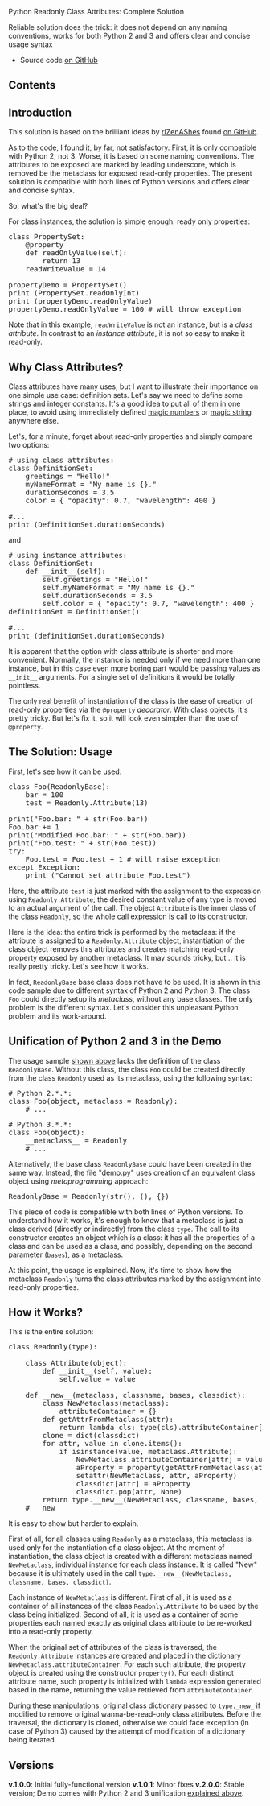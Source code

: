 Python Readonly Class Attributes: Complete Solution[](title)

Reliable solution does the trick: it does not depend on any naming conventions, works for both Python 2 and 3 and offers clear and concise usage syntax

<ul class="download">
    <li>Source code <a href="https://github.com/SAKryukov/python-readonly-class-attributes">on GitHub</a></li>
</ul>

## Contents[](notoc)

[](toc)

## Introduction

This solution is based on the brilliant ideas by [rIZenAShes](https://github.com/rIZenAShes) found [on GitHub](
https://gist.github.com/rIZenAShes/8469932).

As to the code, I found it, by far, not satisfactory. First, it is only compatible with Python 2, not 3. Worse, it is based on some naming conventions. The attributes to be exposed are marked by leading underscore, which is removed be the metaclass for exposed read-only properties. The present solution is compatible with both lines of Python versions and offers clear and concise syntax.

So, what's the big deal?

For class instances, the solution is simple enough: ready only properties:
<pre lang="Python">
class PropertySet:
    @property
    def readOnlyValue(self):
        return 13
    readWriteValue = 14

propertyDemo = PropertySet()
print (PropertySet.readOnlyInt)
print (propertyDemo.readOnlyValue)
propertyDemo.readOnlyValue = 100 # will throw exception</pre>

Note that in this example, `readWriteValue` is not an instance, but is a _class attribute_. In contrast to an _instance attribute_, it is not so easy to make it read-only.

## Why Class Attributes?

Class attributes have many uses, but I want to illustrate their importance on one simple use case: definition sets. Let's say we need to define some strings and integer constants. It's a good idea to put all of them in one place, to avoid using immediately defined [magic numbers](https://en.wikipedia.org/wiki/Magic_number_%28programming%29) or [magic string](https://en.wikipedia.org/wiki/Magic_string) anywhere else.

Let's, for a minute, forget about read-only properties and simply compare two options:

<pre lang="Python"># using class attributes:
class DefinitionSet:
    greetings = "Hello!"
    myNameFormat = "My name is {}."
    durationSeconds = 3.5
    color = { "opacity": 0.7, "wavelength": 400 }

#...
print (DefinitionSet.durationSeconds)</pre>
and
<pre lang="Python"># using instance attributes:
class DefinitionSet:
    def __init__(self):
        self.greetings = "Hello!"
        self.myNameFormat = "My name is {}."
        self.durationSeconds = 3.5
        self.color = { "opacity": 0.7, "wavelength": 400 }
definitionSet = DefinitionSet()

#...
print (definitionSet.durationSeconds)</pre> 

It is apparent that the option with class attribute is shorter and more convenient. Normally, the instance is needed only if we need more than one instance, but in this case even more boring part would be passing values as `__init__` arguments. For a single set of definitions it would be totally pointless.

The only real benefit of instantiation of the class is the ease of creation of read-only properties via the `@property` _decorator_. With class objects, it's pretty tricky. But let's fix it, so it will look even simpler than the use of `@property`.

## The Solution: Usage

First, let's see how it can be used:
<pre lang="Python">
class Foo(ReadonlyBase):
    bar = 100
    test = Readonly.Attribute(13)

print("Foo.bar: " + str(Foo.bar))
Foo.bar += 1
print("Modified Foo.bar: " + str(Foo.bar))
print("Foo.test: " + str(Foo.test))
try:
    Foo.test = Foo.test + 1 # will raise exception
except Exception:
    print ("Cannot set attribute Foo.test")</pre>

Here, the attribute `test` is just marked with the assignment to the expression using `Readonly.Attribute`; the desired constant value of any type is moved to an actual argument of the call. The object `Attribute` is the inner class of the class `Readonly`, so the whole call expression is call to its constructor.

Here is the idea: the entire trick is performed by the metaclass: if the attribute is assigned to a `Readonly.Attribute` object, instantiation of the class object removes this attributes and creates matching read-only property exposed by another metaclass. It may sounds tricky, but... it is really pretty tricky. Let's see how it works.

In fact, `ReadonlyBase` base class does not have to be used. It is shown in this code sample due to different syntax of Python 2 and Python 3. The class `Foo` could directly setup its _metaclass_, without any base classes. The only problem is the different syntax. Let's consider this unpleasant Python problem and its work-around.

## Unification of Python 2 and 3 in the Demo

The usage sample [shown above](heading.the-solution3a-usage) lacks the definition of the class `ReadonlyBase`. Without this class, the class `Foo` could be created directly from the class `Readonly` used as its metaclass, using the following syntax:

<pre lang="Python">
# Python 2.*.*:
class Foo(object, metaclass = Readonly):
    # ...</pre>

<pre lang="Python">
# Python 3.*.*:    
class Foo(object):
    __metaclass__ = Readonly
    # ...</pre>

Alternatively, the base class `ReadonlyBase` could have been created in the same way. Instead, the file "demo.py" uses creation of an equivalent class object using _metaprogramming_ approach: 

<pre lang="Python">ReadonlyBase = Readonly(str(), (), {})</pre>

This piece of code is compatible with both lines of Python versions. To understand how it works, it's enough to know that a metaclass is just a class derived (directly or indirectly) from the class `type`. The call to its constructor creates an object which is a class: it has all the properties of a class and can be used as a class, and possibly, depending on the second parameter (`bases`), as a metaclass.

At this point, the usage is explained. Now, it's time to show how the metaclass `Readonly` turns the class attributes marked by the assignment into read-only properties.

## How it Works?

This is the entire solution:

<pre lang="Python">
class Readonly(type):

    class Attribute(object):
        def __init__(self, value):
            self.value = value
    
    def __new__(metaclass, classname, bases, classdict):
        class NewMetaclass(metaclass):
            attributeContainer = {}
        def getAttrFromMetaclass(attr):
            return lambda cls: type(cls).attributeContainer[attr]
        clone = dict(classdict)
        for attr, value in clone.items():
            if isinstance(value, metaclass.Attribute):
                NewMetaclass.attributeContainer[attr] = value.value
                aProperty = property(getAttrFromMetaclass(attr))
                setattr(NewMetaclass, attr, aProperty)
                classdict[attr] = aProperty
                classdict.pop(attr, None)               
        return type.__new__(NewMetaclass, classname, bases, classdict)
    # __new__</pre>

It is easy to show but harder to explain.

First of all, for all classes using `Readonly` as a metaclass, this metaclass is used only for the instantiation of a class object. At the moment of instantiation, the class object is created with a different metaclass named `NewMetaclass`, individual instance for each class instance. It is called "New" because it is ultimately used in the call `type.__new__(NewMetaclass, classname, bases, classdict)`.

Each instance of `NewMetaclass` is different. First of all, it is used as a container of all instances of the class `Readonly.Attribute` to be used by the class being initialized. Second of all, it is used as a container of some properties each named exactly as original class attribute to be re-worked into a read-only property.

When the original set of attributes of the class is traversed, the `Readonly.Attribute` instances are created and placed in the dictionary `NewMetaclass.attributeContainer`. For each such attribute, the property object is created using the constructor `property()`. For each distinct attribute name, such property is initialized with `lambda` expression generated based in the name, returning the value retrieved from `attributeContainer`.

During these manipulations, original class dictionary passed to `type._new_` if modified to remove original wanna-be-read-only class attributes. Before the traversal, the dictionary is cloned, otherwise we could face exception (in case of Python 3) caused by the attempt of modification of a dictionary being iterated.

## Versions

**v.1.0.0**: Initial fully-functional version
**v.1.0.1**: Minor fixes
**v.2.0.0**: Stable version; Demo comes with Python 2 and 3 unification [explained above](#heading.unification-of-python-2-and-3-in-the-demo).